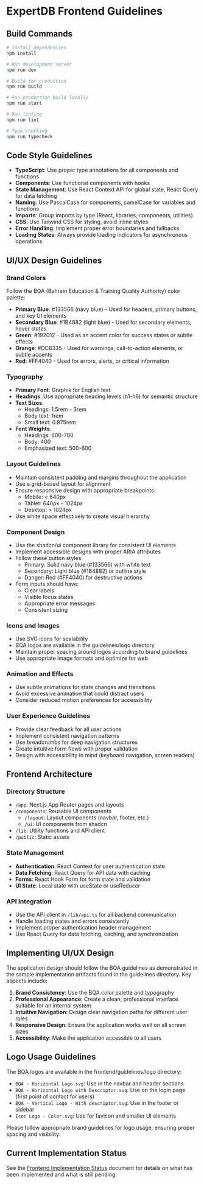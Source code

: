 # ExpertDB Frontend Guidelines

## Build Commands
```bash
# Install dependencies
npm install

# Run development server
npm run dev

# Build for production
npm run build

# Run production build locally
npm run start

# Run linting
npm run lint

# Type checking
npm run typecheck
```

## Code Style Guidelines
- **TypeScript**: Use proper type annotations for all components and functions
- **Components**: Use functional components with hooks
- **State Management**: Use React Context API for global state, React Query for data fetching
- **Naming**: Use PascalCase for components, camelCase for variables and functions
- **Imports**: Group imports by type (React, libraries, components, utilities)
- **CSS**: Use Tailwind CSS for styling, avoid inline styles
- **Error Handling**: Implement proper error boundaries and fallbacks
- **Loading States**: Always provide loading indicators for asynchronous operations

## UI/UX Design Guidelines

### Brand Colors
Follow the BQA (Bahrain Education & Training Quality Authority) color palette:
- **Primary Blue**: #133566 (navy blue) - Used for headers, primary buttons, and key UI elements
- **Secondary Blue**: #1B4882 (light blue) - Used for secondary elements, hover states
- **Green**: #192012 - Used as an accent color for success states or subtle effects
- **Orange**: #DC8335 - Used for warnings, call-to-action elements, or subtle accents
- **Red**: #FF4040 - Used for errors, alerts, or critical information

### Typography
- **Primary Font**: Graphik for English text
- **Headings**: Use appropriate heading levels (h1-h6) for semantic structure
- **Text Sizes**:
  - Headings: 1.5rem - 3rem
  - Body text: 1rem
  - Small text: 0.875rem
- **Font Weights**:
  - Headings: 600-700
  - Body: 400
  - Emphasized text: 500-600

### Layout Guidelines
- Maintain consistent padding and margins throughout the application
- Use a grid-based layout for alignment
- Ensure responsive design with appropriate breakpoints:
  - Mobile: < 640px
  - Tablet: 640px - 1024px
  - Desktop: > 1024px
- Use white space effectively to create visual hierarchy

### Component Design
- Use the shadcn/ui component library for consistent UI elements
- Implement accessible designs with proper ARIA attributes
- Follow these button styles:
  - Primary: Solid navy blue (#133566) with white text
  - Secondary: Light blue (#1B4882) or outline style
  - Danger: Red (#FF4040) for destructive actions
- Form inputs should have:
  - Clear labels
  - Visible focus states
  - Appropriate error messages
  - Consistent sizing

### Icons and Images
- Use SVG icons for scalability
- BQA logos are available in the guidelines/logo directory
- Maintain proper spacing around logos according to brand guidelines
- Use appropriate image formats and optimize for web

### Animation and Effects
- Use subtle animations for state changes and transitions
- Avoid excessive animation that could distract users
- Consider reduced motion preferences for accessibility

### User Experience Guidelines
- Provide clear feedback for all user actions
- Implement consistent navigation patterns
- Use breadcrumbs for deep navigation structures
- Create intuitive form flows with proper validation
- Design with accessibility in mind (keyboard navigation, screen readers)

## Frontend Architecture

### Directory Structure
- `/app`: Next.js App Router pages and layouts
- `/components`: Reusable UI components
  - `/layout`: Layout components (navbar, footer, etc.)
  - `/ui`: UI components from shadcn
- `/lib`: Utility functions and API client
- `/public`: Static assets

### State Management
- **Authentication**: React Context for user authentication state
- **Data Fetching**: React Query for API data with caching
- **Forms**: React Hook Form for form state and validation
- **UI State**: Local state with useState or useReducer

### API Integration
- Use the API client in `/lib/api.ts` for all backend communication
- Handle loading states and errors consistently
- Implement proper authentication header management
- Use React Query for data fetching, caching, and synchronization

## Implementing UI/UX Design
The application design should follow the BQA guidelines as demonstrated in the sample implementation artifacts found in the guidelines directory. Key aspects include:

1. **Brand Consistency**: Use the BQA color palette and typography
2. **Professional Appearance**: Create a clean, professional interface suitable for an internal system
3. **Intuitive Navigation**: Design clear navigation paths for different user roles
4. **Responsive Design**: Ensure the application works well on all screen sizes
5. **Accessibility**: Make the application accessible to all users

## Logo Usage Guidelines
The BQA logos are available in the frontend/guidelines/logo directory:
- `BQA - Horizontal Logo.svg`: Use in the navbar and header sections
- `BQA - Horizontal Logo with Descriptor.svg`: Use on the login page (first point of contact for users)
- `BQA - Vertical Logo - With descriptor.svg`: Use in the footer or sidebar
- `Icon Logo - Color.svg`: Use for favicon and smaller UI elements

Please follow appropriate brand guidelines for logo usage, ensuring proper spacing and visibility.

## Current Implementation Status
See the [Frontend Implementation Status](/frontend/IMPLEMENTATION.md) document for details on what has been implemented and what is still pending.